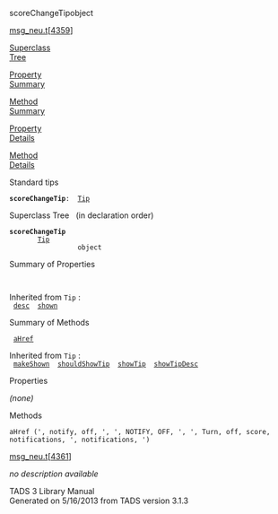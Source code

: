 <span class="title">scoreChangeTip</span><span class="type">object</span>

[msg_neu.t](../file/msg_neu.t.html)\[[4359](../source/msg_neu.t.html#4359)\]

[Superclass  
Tree](#_SuperClassTree_)

[Property  
Summary](#_PropSummary_)

[Method  
Summary](#_MethodSummary_)

[Property  
Details](#_Properties_)

[Method  
Details](#_Methods_)

<div class="fdesc">

Standard tips

**`scoreChangeTip`**` :   `[`Tip`](../object/Tip.html)

</div>

<span id="_SuperClassTree_"></span>

<div class="mjhd">

<span class="hdln">Superclass Tree</span>   (in declaration order)

</div>

**`scoreChangeTip`**  
`         `[`Tip`](../object/Tip.html)  
`                 object`  
<span id="_PropSummary_"></span>

<div class="mjhd">

<span class="hdln">Summary of Properties</span>  

</div>

` `

Inherited from `Tip` :  
` `[`desc`](../object/Tip.html#desc)`  `[`shown`](../object/Tip.html#shown)`  `

<span id="_MethodSummary_"></span>

<div class="mjhd">

<span class="hdln">Summary of Methods</span>  

</div>

` `[`aHref`](#aHref)`  `

Inherited from `Tip` :  
` `[`makeShown`](../object/Tip.html#makeShown)`  `[`shouldShowTip`](../object/Tip.html#shouldShowTip)`  `[`showTip`](../object/Tip.html#showTip)`  `[`showTipDesc`](../object/Tip.html#showTipDesc)`  `

<span id="_Properties_"></span>

<div class="mjhd">

<span class="hdln">Properties</span>  

</div>

*(none)* <span id="_Methods_"></span>

<div class="mjhd">

<span class="hdln">Methods</span>  

</div>

<span id="aHref"></span>

`aHref (', notify, off, ', ', NOTIFY, OFF, ', ', Turn, off, score, notifications, ', notifications, ')`

[msg_neu.t](../file/msg_neu.t.html)\[[4361](../source/msg_neu.t.html#4361)\]

<div class="desc">

*no description available*

</div>

<div class="ftr">

TADS 3 Library Manual  
Generated on 5/16/2013 from TADS version 3.1.3

</div>
